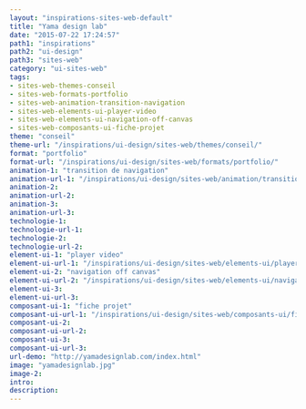 ```yaml
---
layout: "inspirations-sites-web-default"
title: "Yama design lab"
date: "2015-07-22 17:24:57"
path1: "inspirations"
path2: "ui-design"
path3: "sites-web"
category: "ui-sites-web"
tags:
- sites-web-themes-conseil
- sites-web-formats-portfolio
- sites-web-animation-transition-navigation
- sites-web-elements-ui-player-video
- sites-web-elements-ui-navigation-off-canvas
- sites-web-composants-ui-fiche-projet
theme: "conseil"
theme-url: "/inspirations/ui-design/sites-web/themes/conseil/"
format: "portfolio"
format-url: "/inspirations/ui-design/sites-web/formats/portfolio/"
animation-1: "transition de navigation"
animation-url-1: "/inspirations/ui-design/sites-web/animation/transition-navigation/"
animation-2:
animation-url-2:
animation-3:
animation-url-3:
technologie-1:
technologie-url-1:
technologie-2:
technologie-url-2:
element-ui-1: "player video"
element-ui-url-1: "/inspirations/ui-design/sites-web/elements-ui/player-video/"
element-ui-2: "navigation off canvas"
element-ui-url-2: "/inspirations/ui-design/sites-web/elements-ui/navigation-off-canvas/"
element-ui-3:
element-ui-url-3:
composant-ui-1: "fiche projet"
composant-ui-url-1: "/inspirations/ui-design/sites-web/composants-ui/fiche-projet/"
composant-ui-2:
composant-ui-url-2:
composant-ui-3:
composant-ui-url-3:
url-demo: "http://yamadesignlab.com/index.html"
image: "yamadesignlab.jpg"
image-2:
intro:
description:
---
```

